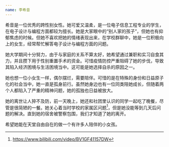 ```yaml
---
name: 李希音
---
```


希音是一位优秀的跨性别女性。她可爱又温柔，是一位电子信息工程专业的学生，在电子设计与编程方面都较为擅长。她是大家眼中的“别人家的孩子”，但她也有抑郁焦虑的时候。但她不喜欢把她的情绪表现出来，在学校群聊中，她是一位积极向上的女生，经常帮忙解答电子设计与编程方面的问题。

她大学期间十分努力，由于与家庭的关系不算太好，她希望通过兼职和实习自食其力，并且攒下用于性别重置手术的资金。可惜疫情防控严重阻碍了她的步伐，导致其陷入经济困境与生活困境当中。这可能是她选择自杀的原因之一。

她也想一位小女生一样，偶尔摆烂，需要陪伴。可惜的是在特殊的身份和日益原子化的社会当中，她一直是孤身前行。虽然她身边也有一位同类陪她成长，但随着两个人都陷入了严重的精神问题，她的孤独也日益被放大。

她的离世让人猝不及防，前一天晚上，她还和社团里认识的同学一起吃了晚餐，尽管是很简陋的一餐。她关心着当时学校的家属区问题[^1]，但是她没能等到几天后问题的解决。直到她的宿舍被警察包围，我们才知道了她的离开。

希望她能在天堂自由自在的做一个有许多人陪伴的小女孩。

[1]: 疫情封控初期，北航的学生出入校园受到了诸多的限制，但是居住在学校家属区的家属可以随意进出。在其离世的几天后，家属与学生发生正面冲突，学校对家属区与学生区域实行硬隔离。

[^1]:https://www.bilibili.com/video/BV1GF41157DW